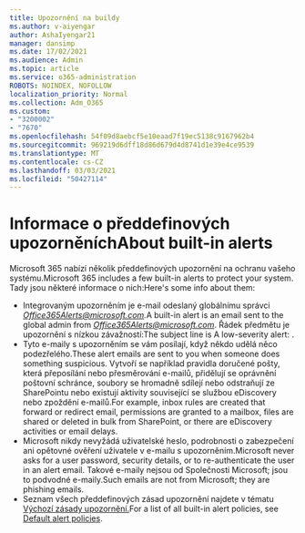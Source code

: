```yaml
---
title: Upozornění na buildy
ms.author: v-aiyengar
author: AshaIyengar21
manager: dansimp
ms.date: 17/02/2021
ms.audience: Admin
ms.topic: article
ms.service: o365-administration
ROBOTS: NOINDEX, NOFOLLOW
localization_priority: Normal
ms.collection: Adm_O365
ms.custom:
- "3200002"
- "7670"
ms.openlocfilehash: 54f09d8aebcf5e10eaad7f19ec5138c9167962b4
ms.sourcegitcommit: 969219d6dff18d86d679d4d8741d1e39e4ce9539
ms.translationtype: MT
ms.contentlocale: cs-CZ
ms.lasthandoff: 03/03/2021
ms.locfileid: "50427114"
---
```

# <a name="about-built-in-alerts"></a><span data-ttu-id="44e85-102">Informace o předdefinových upozorněních</span><span class="sxs-lookup"><span data-stu-id="44e85-102">About built-in alerts</span></span>

<span data-ttu-id="44e85-103">Microsoft 365 nabízí několik předdefinových upozornění na ochranu vašeho systému.</span><span class="sxs-lookup"><span data-stu-id="44e85-103">Microsoft 365 includes a few built-in alerts to protect your system.</span></span> <span data-ttu-id="44e85-104">Tady jsou některé informace o nich:</span><span class="sxs-lookup"><span data-stu-id="44e85-104">Here's some info about them:</span></span>

- <span data-ttu-id="44e85-105">Integrovaným upozorněním je e-mail odeslaný globálnímu správci *Office365Alerts@microsoft.com.*</span><span class="sxs-lookup"><span data-stu-id="44e85-105">A built-in alert is an email sent to the global admin from *Office365Alerts@microsoft.com*.</span></span> <span data-ttu-id="44e85-106">Řádek předmětu je upozornění s nízkou <name of alert policy> závažností:</span><span class="sxs-lookup"><span data-stu-id="44e85-106">The subject line is A low-severity alert: <name of alert policy>.</span></span>
- <span data-ttu-id="44e85-107">Tyto e-maily s upozorněním se vám posílají, když někdo udělá něco podezřelého.</span><span class="sxs-lookup"><span data-stu-id="44e85-107">These alert emails are sent to you when someone does something suspicious.</span></span> <span data-ttu-id="44e85-108">Vytvoří se například pravidla doručené pošty, která přeposílání nebo přesměrování e-mailů, přidělují se oprávnění poštovní schránce, soubory se hromadně sdílejí nebo odstraňují ze SharePointu nebo existují aktivity související se službou eDiscovery nebo zpoždění e-mailů.</span><span class="sxs-lookup"><span data-stu-id="44e85-108">For example, inbox rules are created that forward or redirect email, permissions are granted to a mailbox, files are shared or deleted in bulk from SharePoint, or there are eDiscovery activities or email delays.</span></span>
- <span data-ttu-id="44e85-109">Microsoft nikdy nevyžádá uživatelské heslo, podrobnosti o zabezpečení ani opětovné ověření uživatele v e-mailu s upozorněním.</span><span class="sxs-lookup"><span data-stu-id="44e85-109">Microsoft never asks for a user password, security details, or to re-authenticate the user in an alert email.</span></span> <span data-ttu-id="44e85-110">Takové e-maily nejsou od Společnosti Microsoft; jsou to podvodné e-maily.</span><span class="sxs-lookup"><span data-stu-id="44e85-110">Such emails are not from Microsoft; they are phishing emails.</span></span>
- <span data-ttu-id="44e85-111">Seznam všech předdefinových zásad upozornění najdete v tématu [Výchozí zásady upozornění.](https://go.microsoft.com/fwlink/?linkid=2103170)</span><span class="sxs-lookup"><span data-stu-id="44e85-111">For a list of all built-in alert policies, see [Default alert policies](https://go.microsoft.com/fwlink/?linkid=2103170).</span></span>